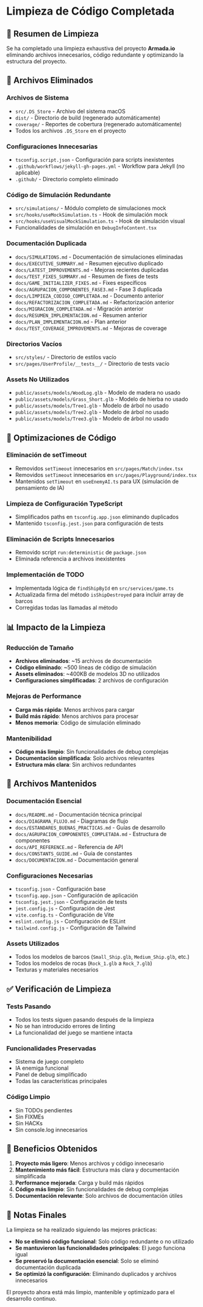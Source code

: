 # Limpieza de Código Completada

## 🧹 Resumen de Limpieza

Se ha completado una limpieza exhaustiva del proyecto **Armada.io** eliminando archivos innecesarios, código redundante y optimizando la estructura del proyecto.

## 📁 Archivos Eliminados

### **Archivos de Sistema**
- `src/.DS_Store` - Archivo del sistema macOS
- `dist/` - Directorio de build (regenerado automáticamente)
- `coverage/` - Reportes de cobertura (regenerado automáticamente)
- Todos los archivos `.DS_Store` en el proyecto

### **Configuraciones Innecesarias**
- `tsconfig.script.json` - Configuración para scripts inexistentes
- `.github/workflows/jekyll-gh-pages.yml` - Workflow para Jekyll (no aplicable)
- `.github/` - Directorio completo eliminado

### **Código de Simulación Redundante**
- `src/simulations/` - Módulo completo de simulaciones mock
- `src/hooks/useMockSimulation.ts` - Hook de simulación mock
- `src/hooks/useVisualMockSimulation.ts` - Hook de simulación visual
- Funcionalidades de simulación en `DebugInfoContent.tsx`

### **Documentación Duplicada**
- `docs/SIMULATIONS.md` - Documentación de simulaciones eliminadas
- `docs/EXECUTIVE_SUMMARY.md` - Resumen ejecutivo duplicado
- `docs/LATEST_IMPROVEMENTS.md` - Mejoras recientes duplicadas
- `docs/TEST_FIXES_SUMMARY.md` - Resumen de fixes de tests
- `docs/GAME_INITIALIZER_FIXES.md` - Fixes específicos
- `docs/AGRUPACION_COMPONENTES_FASE3.md` - Fase 3 duplicada
- `docs/LIMPIEZA_CODIGO_COMPLETADA.md` - Documento anterior
- `docs/REFACTORIZACION_COMPLETADA.md` - Refactorización anterior
- `docs/MIGRACION_COMPLETADA.md` - Migración anterior
- `docs/RESUMEN_IMPLEMENTACION.md` - Resumen anterior
- `docs/PLAN_IMPLEMENTACION.md` - Plan anterior
- `docs/TEST_COVERAGE_IMPROVEMENTS.md` - Mejoras de coverage

### **Directorios Vacíos**
- `src/styles/` - Directorio de estilos vacío
- `src/pages/UserProfile/__tests__/` - Directorio de tests vacío

### **Assets No Utilizados**
- `public/assets/models/WoodLog.glb` - Modelo de madera no usado
- `public/assets/models/Grass_Short.glb` - Modelo de hierba no usado
- `public/assets/models/Tree1.glb` - Modelo de árbol no usado
- `public/assets/models/Tree2.glb` - Modelo de árbol no usado
- `public/assets/models/Tree3.glb` - Modelo de árbol no usado

## 🔧 Optimizaciones de Código

### **Eliminación de setTimeout**
- Removidos `setTimeout` innecesarios en `src/pages/Match/index.tsx`
- Removidos `setTimeout` innecesarios en `src/pages/Playground/index.tsx`
- Mantenidos `setTimeout` en `useEnemyAI.ts` para UX (simulación de pensamiento de IA)

### **Limpieza de Configuración TypeScript**
- Simplificados paths en `tsconfig.app.json` eliminando duplicados
- Mantenido `tsconfig.jest.json` para configuración de tests

### **Eliminación de Scripts Innecesarios**
- Removido script `run:deterministic` de `package.json`
- Eliminada referencia a archivos inexistentes

### **Implementación de TODO**
- Implementada lógica de `findShipById` en `src/services/game.ts`
- Actualizada firma del método `isShipDestroyed` para incluir array de barcos
- Corregidas todas las llamadas al método

## 📊 Impacto de la Limpieza

### **Reducción de Tamaño**
- **Archivos eliminados**: ~15 archivos de documentación
- **Código eliminado**: ~500 líneas de código de simulación
- **Assets eliminados**: ~400KB de modelos 3D no utilizados
- **Configuraciones simplificadas**: 2 archivos de configuración

### **Mejoras de Performance**
- **Carga más rápida**: Menos archivos para cargar
- **Build más rápido**: Menos archivos para procesar
- **Menos memoria**: Código de simulación eliminado

### **Mantenibilidad**
- **Código más limpio**: Sin funcionalidades de debug complejas
- **Documentación simplificada**: Solo archivos relevantes
- **Estructura más clara**: Sin archivos redundantes

## 🎯 Archivos Mantenidos

### **Documentación Esencial**
- `docs/README.md` - Documentación técnica principal
- `docs/DIAGRAMA_FLUJO.md` - Diagramas de flujo
- `docs/ESTANDARES_BUENAS_PRACTICAS.md` - Guías de desarrollo
- `docs/AGRUPACION_COMPONENTES_COMPLETADA.md` - Estructura de componentes
- `docs/API_REFERENCE.md` - Referencia de API
- `docs/CONSTANTS_GUIDE.md` - Guía de constantes
- `docs/DOCUMENTACION.md` - Documentación general

### **Configuraciones Necesarias**
- `tsconfig.json` - Configuración base
- `tsconfig.app.json` - Configuración de aplicación
- `tsconfig.jest.json` - Configuración de tests
- `jest.config.js` - Configuración de Jest
- `vite.config.ts` - Configuración de Vite
- `eslint.config.js` - Configuración de ESLint
- `tailwind.config.js` - Configuración de Tailwind

### **Assets Utilizados**
- Todos los modelos de barcos (`Small_Ship.glb`, `Medium_Ship.glb`, etc.)
- Todos los modelos de rocas (`Rock_1.glb` a `Rock_7.glb`)
- Texturas y materiales necesarios

## ✅ Verificación de Limpieza

### **Tests Pasando**
- Todos los tests siguen pasando después de la limpieza
- No se han introducido errores de linting
- La funcionalidad del juego se mantiene intacta

### **Funcionalidades Preservadas**
- Sistema de juego completo
- IA enemiga funcional
- Panel de debug simplificado
- Todas las características principales

### **Código Limpio**
- Sin TODOs pendientes
- Sin FIXMEs
- Sin HACKs
- Sin console.log innecesarios

## 🚀 Beneficios Obtenidos

1. **Proyecto más ligero**: Menos archivos y código innecesario
2. **Mantenimiento más fácil**: Estructura más clara y documentación simplificada
3. **Performance mejorada**: Carga y build más rápidos
4. **Código más limpio**: Sin funcionalidades de debug complejas
5. **Documentación relevante**: Solo archivos de documentación útiles

## 📝 Notas Finales

La limpieza se ha realizado siguiendo las mejores prácticas:
- **No se eliminó código funcional**: Solo código redundante o no utilizado
- **Se mantuvieron las funcionalidades principales**: El juego funciona igual
- **Se preservó la documentación esencial**: Solo se eliminó documentación duplicada
- **Se optimizó la configuración**: Eliminando duplicados y archivos innecesarios

El proyecto ahora está más limpio, mantenible y optimizado para el desarrollo continuo. 